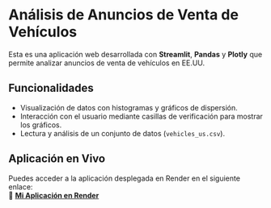 # Análisis de Anuncios de Venta de Vehículos

Esta es una aplicación web desarrollada con **Streamlit**, **Pandas** y **Plotly** que permite analizar anuncios de venta de vehículos en EE.UU.

## Funcionalidades

- Visualización de datos con histogramas y gráficos de dispersión.
- Interacción con el usuario mediante casillas de verificación para mostrar los gráficos.
- Lectura y análisis de un conjunto de datos (`vehicles_us.csv`).

## Aplicación en Vivo

Puedes acceder a la aplicación desplegada en Render en el siguiente enlace:  
🔗 **[Mi Aplicación en Render](https://my-project-dk57.onrender.com/)**
